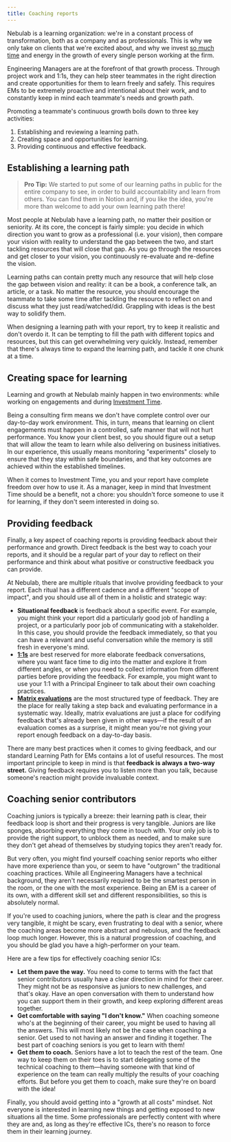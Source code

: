 ```yaml
---
title: Coaching reports
---
```


Nebulab is a learning organization: we're in a constant process of transformation, both as a company
and as professionals. This is why we only take on clients that we're excited about, and why we
invest [so much time](/personal-growth/investment-time/) and energy in the growth of every single
person working at the firm.

Engineering Managers are at the forefront of that growth process. Through project work and 1:1s,
they can help steer teammates in the right direction and create opportunities for them to learn
freely and safely. This requires EMs to be extremely proactive and intentional about their work,
and to constantly keep in mind each teammate's needs and growth path.

Promoting a teammate's continuous growth boils down to three key activities:

1. Establishing and reviewing a learning path.
2. Creating space and opportunities for learning.
3. Providing continuous and effective feedback.

## Establishing a learning path

> **Pro Tip:** We started to put some of our learning paths in public for the entire company to see,
> in order to build accountability and learn from others. You can find them in Notion and, if you
> like the idea, you're more than welcome to add your own learning path there!

Most people at Nebulab have a learning path, no matter their position or seniority. At its core, the
concept is fairly simple: you decide in which direction you want to grow as a professional (i.e.
your vision), then compare your vision with reality to understand the gap between the two, and start
tackling resources that will close that gap. As you go through the resources and get closer to your
vision, you continuously re-evaluate and re-define the vision.

Learning paths can contain pretty much any resource that will help close the gap between vision and
reality: it can be a book, a conference talk, an article, or a task. No matter the resource, you
should encourage the teammate to take some time after tackling the resource to reflect on and
discuss what they just read/watched/did. Grappling with ideas is the best way to solidify them.

When designing a learning path with your report, try to keep it realistic and don't overdo it. It
can be tempting to fill the path with different topics and resources, but this can get overwhelming
very quickly. Instead, remember that there's always time to expand the learning path, and tackle it
one chunk at a time.

## Creating space for learning

Learning and growth at Nebulab mainly happen in two environments: while working on engagements and
during [Investment Time](/personal-growth/investment-time/).

Being a consulting firm means we don't have complete control over our day-to-day work environment.
This, in turn, means that learning on client engagements must happen in a controlled, safe manner
that will not hurt performance. You know your client best, so you should figure out a
setup that will allow the team to learn while also delivering on business initiatives. In our
experience, this usually means monitoring "experiments" closely to ensure that they stay within safe
boundaries, and that key outcomes are achieved within the established timelines.

When it comes to Investment Time, you and your report have complete freedom over how to use it.
As a manager, keep in mind that Investment Time should be a benefit, not a chore: you shouldn't
force someone to use it for learning, if they don't seem interested in doing so.  

## Providing feedback

Finally, a key aspect of coaching reports is providing feedback about their performance and growth.
Direct feedback is the best way to coach your reports, and it should be a regular part of your day
to reflect on their performance and think about what positive or constructive feedback you can
provide.

At Nebulab, there are multiple rituals that involve providing feedback to your report. Each ritual
has a different cadence and a different "scope of impact", and you should use all of them in a
holistic and strategic way:

- **Situational feedback** is feedback about a specific event. For example, you might think your
  report did a particularly good job of handling a project, or a particularly poor job of
  communicating with a stakeholder. In this case, you should provide the feedback immediately,
  so that you can have a relevant and useful conversation while the memory is still fresh in
  everyone's mind.
- **[1:1s](/managing-teams/holding-one-on-ones/)** are best reserved for more elaborate feedback
  conversations, where you want face time to dig into the matter and explore it from different
  angles, or when you need to collect information from different parties before providing the
  feedback. For example, you might want to use your 1:1 with a Principal Engineer to talk about
  their own coaching practices.
- **[Matrix evaluations](/managing-teams/matrix-evaluations/)** are the most structured type of
  feedback. They are the place for really taking a step back and evaluating performance in a
  systematic way. Ideally, matrix evaluations are just a place for codifying feedback that's already
  been given in other ways—if the result of an evaluation comes as a surprise, it might mean you're
  not giving your report enough feedback on a day-to-day basis.

There are many best practices when it comes to giving feedback, and our standard Learning Path for
EMs contains a lot of useful resources. The most important principle to keep in mind is that
**feedback is always a two-way street.** Giving feedback requires you to listen more than you talk,
because someone's reaction might provide invaluable context.

## Coaching senior contributors

Coaching juniors is typically a breeze: their learning path is clear, their feedback loop is short
and their progress is very tangible. Juniors are like sponges, absorbing everything they come in
touch with. Your only job is to provide the right support, to unblock them as needed, and to make
sure they don't get ahead of themselves by studying topics they aren't ready for.

But very often, you might find yourself coaching senior reports who either have more experience than
you, or seem to have "outgrown" the traditional coaching practices. While all Engineering Managers
have a technical background, they aren't necessarily required to be the smartest person in the room,
or the one with the most experience. Being an EM is a career of its own, with a different skill set
and different responsibilities, so this is absolutely normal.

If you're used to coaching juniors, where the path is clear and the progress very tangible, it might
be scary, even frustrating to deal with a senior, where the coaching areas become more abstract and
nebulous, and the feedback loop much longer. However, this is a natural progression of coaching, and
you should be glad you have a high-performer on your team.

Here are a few tips for effectively coaching senior ICs:

- **Let them pave the way.** You need to come to terms with the fact that senior contributors
  usually have a clear direction in mind for their career. They might not be as responsive as
  juniors to new challenges, and that's okay. Have an open conversation with them to understand how
  you can support them in their growth, and keep exploring different areas together.
- **Get comfortable with saying "I don't know."** When coaching someone who's at the beginning of
  their career, you might be used to having all the answers. This will most likely not be the case
  when coaching a senior. Get used to not having an answer and finding it together. The best part of
  coaching seniors is you get to learn with them!
- **Get _them_ to coach.** Seniors have a lot to teach the rest of the team. One way to keep them on
  their toes is to start delegating some of the technical coaching to them—having someone with that
  kind of experience on the team can really multiply the results of your coaching efforts. But
  before you get them to coach, make sure they're on board with the idea!

Finally, you should avoid getting into a "growth at all costs" mindset. Not everyone is interested
in learning new things and getting exposed to new situations all the time. Some professionals are
perfectly content with where they are and, as long as they're effective ICs, there's no reason to
force them in their learning journey.
